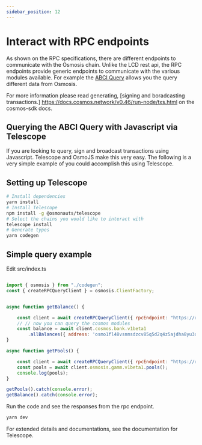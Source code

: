 ```yaml
---
sidebar_position: 12
---
```


# Interact with RPC endpoints

As shown on the RPC specifications, there are different endpoints to communicate with the Osmosis chain. Unlike the LCD rest api, the RPC endpoints provide generic endpoints to communicate with the various modules available. For example the [ABCI Query](/api?v=RPC#/operations/abci_query) allows you the query different data from Osmosis.

For more information please read generating, [signing and boradcasting transactions.] https://docs.cosmos.network/v0.46/run-node/txs.html on the cosmos-sdk docs. 

## Querying the ABCI Query with Javascript via Telescope

If you are looking to query, sign and broadcast transactions using Javascript. Telescope and OsmoJS make this very easy. The following is a very simple example of you could accomplish this using Telescope.

## Setting up Telescope
```bash
# Install dependencies
yarn install
# Install Telescope
npm install -g @osmonauts/telescope
# Select the chains you would like to interact with
telescope install
# Generate types 
yarn codegen
```
## Simple query example
Edit src/index.ts
```javascript 

import { osmosis } from "./codegen";
const { createRPCQueryClient } = osmosis.ClientFactory;


async function getBalance() {

    const client = await createRPCQueryClient({ rpcEndpoint: "https://rpc.osmosis.zone" });
    // // now you can query the cosmos modules
    const balance = await client.cosmos.bank.v1beta1
        .allBalances({ address: 'osmo1fl48vsnmsdzcv85q5d2q4z5ajdha8yu3aq6l09' });
}

async function getPools() {

    const client = await createRPCQueryClient({ rpcEndpoint: "https://rpc.osmosis.zone" });
    const pools = await client.osmosis.gamm.v1beta1.pools();
    console.log(pools);
}

getPools().catch(console.error);
getBalance().catch(console.error);

```

Run the code and see the responses from the rpc endpoint. 
```bash
yarn dev
````

For extended details and documentations, see the documentation for Telescope. 



